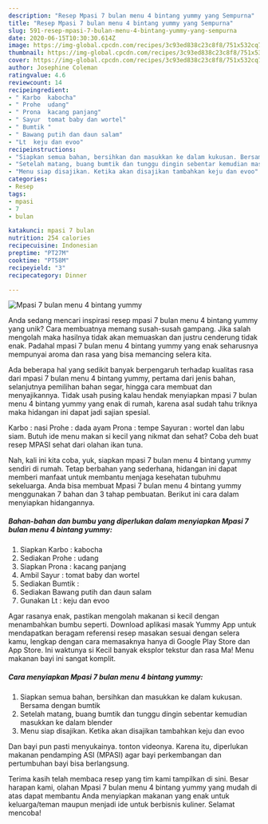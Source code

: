 ```yaml
---
description: "Resep Mpasi 7 bulan menu 4 bintang yummy yang Sempurna"
title: "Resep Mpasi 7 bulan menu 4 bintang yummy yang Sempurna"
slug: 591-resep-mpasi-7-bulan-menu-4-bintang-yummy-yang-sempurna
date: 2020-06-15T10:30:30.614Z
image: https://img-global.cpcdn.com/recipes/3c93ed838c23c8f8/751x532cq70/mpasi-7-bulan-menu-4-bintang-yummy-foto-resep-utama.jpg
thumbnail: https://img-global.cpcdn.com/recipes/3c93ed838c23c8f8/751x532cq70/mpasi-7-bulan-menu-4-bintang-yummy-foto-resep-utama.jpg
cover: https://img-global.cpcdn.com/recipes/3c93ed838c23c8f8/751x532cq70/mpasi-7-bulan-menu-4-bintang-yummy-foto-resep-utama.jpg
author: Josephine Coleman
ratingvalue: 4.6
reviewcount: 14
recipeingredient:
- " Karbo  kabocha"
- " Prohe  udang"
- " Prona  kacang panjang"
- " Sayur  tomat baby dan wortel"
- " Bumtik "
- " Bawang putih dan daun salam"
- "Lt  keju dan evoo"
recipeinstructions:
- "Siapkan semua bahan, bersihkan dan masukkan ke dalam kukusan. Bersama dengan bumtik"
- "Setelah matang, buang bumtik dan tunggu dingin sebentar kemudian masukkan ke dalam blender"
- "Menu siap disajikan. Ketika akan disajikan tambahkan keju dan evoo"
categories:
- Resep
tags:
- mpasi
- 7
- bulan

katakunci: mpasi 7 bulan 
nutrition: 254 calories
recipecuisine: Indonesian
preptime: "PT27M"
cooktime: "PT58M"
recipeyield: "3"
recipecategory: Dinner

---
```



![Mpasi 7 bulan menu 4 bintang yummy](https://img-global.cpcdn.com/recipes/3c93ed838c23c8f8/751x532cq70/mpasi-7-bulan-menu-4-bintang-yummy-foto-resep-utama.jpg)

Anda sedang mencari inspirasi resep mpasi 7 bulan menu 4 bintang yummy yang unik? Cara membuatnya memang susah-susah gampang. Jika salah mengolah maka hasilnya tidak akan memuaskan dan justru cenderung tidak enak. Padahal mpasi 7 bulan menu 4 bintang yummy yang enak seharusnya mempunyai aroma dan rasa yang bisa memancing selera kita.

Ada beberapa hal yang sedikit banyak berpengaruh terhadap kualitas rasa dari mpasi 7 bulan menu 4 bintang yummy, pertama dari jenis bahan, selanjutnya pemilihan bahan segar, hingga cara membuat dan menyajikannya. Tidak usah pusing kalau hendak menyiapkan mpasi 7 bulan menu 4 bintang yummy yang enak di rumah, karena asal sudah tahu triknya maka hidangan ini dapat jadi sajian spesial.

Karbo : nasi Prohe : dada ayam Prona : tempe Sayuran : wortel dan labu siam. Butuh ide menu makan si kecil yang nikmat dan sehat? Coba deh buat resep MPASI sehat dari olahan ikan tuna.


Nah, kali ini kita coba, yuk, siapkan mpasi 7 bulan menu 4 bintang yummy sendiri di rumah. Tetap berbahan yang sederhana, hidangan ini dapat memberi manfaat untuk membantu menjaga kesehatan tubuhmu sekeluarga. Anda bisa membuat Mpasi 7 bulan menu 4 bintang yummy menggunakan 7 bahan dan 3 tahap pembuatan. Berikut ini cara dalam menyiapkan hidangannya.

<!--inarticleads1-->

##### Bahan-bahan dan bumbu yang diperlukan dalam menyiapkan Mpasi 7 bulan menu 4 bintang yummy:

1. Siapkan  Karbo : kabocha
1. Sediakan  Prohe : udang
1. Siapkan  Prona : kacang panjang
1. Ambil  Sayur : tomat baby dan wortel
1. Sediakan  Bumtik :
1. Sediakan  Bawang putih dan daun salam
1. Gunakan Lt : keju dan evoo


Agar rasanya enak, pastikan mengolah makanan si kecil dengan menambahkan bumbu seperti. Download aplikasi masak Yummy App untuk mendapatkan beragam referensi resep masakan sesuai dengan selera kamu, lengkap dengan cara memasaknya hanya di Google Play Store dan App Store. Ini waktunya si Kecil banyak eksplor tekstur dan rasa Ma! Menu makanan bayi ini sangat komplit. 

<!--inarticleads2-->

##### Cara menyiapkan Mpasi 7 bulan menu 4 bintang yummy:

1. Siapkan semua bahan, bersihkan dan masukkan ke dalam kukusan. Bersama dengan bumtik
1. Setelah matang, buang bumtik dan tunggu dingin sebentar kemudian masukkan ke dalam blender
1. Menu siap disajikan. Ketika akan disajikan tambahkan keju dan evoo


Dan bayi pun pasti menyukainya. tonton videonya. Karena itu, diperlukan makanan pendamping ASI (MPASI) agar bayi perkembangan dan pertumbuhan bayi bisa berlangsung. 

Terima kasih telah membaca resep yang tim kami tampilkan di sini. Besar harapan kami, olahan Mpasi 7 bulan menu 4 bintang yummy yang mudah di atas dapat membantu Anda menyiapkan makanan yang enak untuk keluarga/teman maupun menjadi ide untuk berbisnis kuliner. Selamat mencoba!
